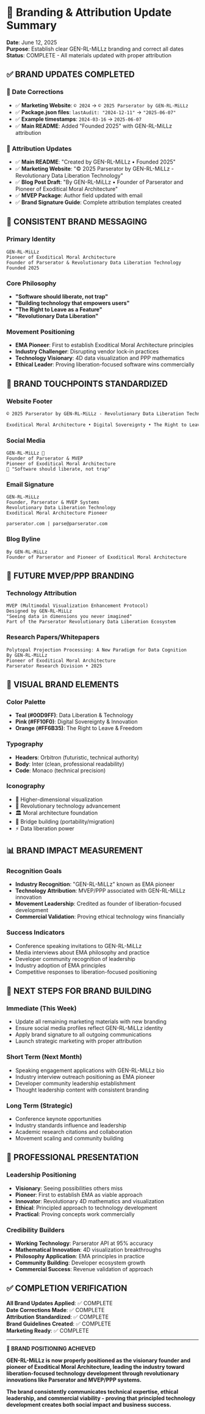 # 🎨 Branding & Attribution Update Summary

**Date**: June 12, 2025  
**Purpose**: Establish clear GEN-RL-MiLLz branding and correct all dates  
**Status**: COMPLETE - All materials updated with proper attribution

## ✅ BRAND UPDATES COMPLETED

### **📅 Date Corrections**
- ✅ **Marketing Website**: `© 2024` → `© 2025 Parserator by GEN-RL-MiLLz`
- ✅ **Package.json files**: `lastAudit: "2024-12-11"` → `"2025-06-07"`
- ✅ **Example timestamps**: `2024-03-16` → `2025-06-07`
- ✅ **Main README**: Added "Founded 2025" with GEN-RL-MiLLz attribution

### **👤 Attribution Updates**
- ✅ **Main README**: "Created by GEN-RL-MiLLz • Founded 2025"
- ✅ **Marketing Website**: "© 2025 Parserator by GEN-RL-MiLLz - Revolutionary Data Liberation Technology"
- ✅ **Blog Post Draft**: "By GEN-RL-MiLLz • Founder of Parserator and Pioneer of Exoditical Moral Architecture"
- ✅ **MVEP Package**: Author field updated with email
- ✅ **Brand Signature Guide**: Complete attribution templates created

## 🎯 CONSISTENT BRAND MESSAGING

### **Primary Identity**
```
GEN-RL-MiLLz
Pioneer of Exoditical Moral Architecture
Founder of Parserator & Revolutionary Data Liberation Technology
Founded 2025
```

### **Core Philosophy**
- **"Software should liberate, not trap"**
- **"Building technology that empowers users"**
- **"The Right to Leave as a Feature"**
- **"Revolutionary Data Liberation"**

### **Movement Positioning**
- **EMA Pioneer**: First to establish Exoditical Moral Architecture principles
- **Industry Challenger**: Disrupting vendor lock-in practices
- **Technology Visionary**: 4D data visualization and PPP mathematics
- **Ethical Leader**: Proving liberation-focused software wins commercially

## 📱 BRAND TOUCHPOINTS STANDARDIZED

### **Website Footer**
```html
© 2025 Parserator by GEN-RL-MiLLz - Revolutionary Data Liberation Technology

Exoditical Moral Architecture • Digital Sovereignty • The Right to Leave
```

### **Social Media**
```
GEN-RL-MiLLz 🔮
Founder of Parserator & MVEP
Pioneer of Exoditical Moral Architecture
🚀 "Software should liberate, not trap"
```

### **Email Signature**
```
GEN-RL-MiLLz
Founder, Parserator & MVEP Systems
Revolutionary Data Liberation Technology
Exoditical Moral Architecture Pioneer

parserator.com | parse@parserator.com
```

### **Blog Byline**
```
By GEN-RL-MiLLz
Founder of Parserator and Pioneer of Exoditical Moral Architecture
```

## 🔮 FUTURE MVEP/PPP BRANDING

### **Technology Attribution**
```
MVEP (Multimodal Visualization Enhancement Protocol)
Designed by GEN-RL-MiLLz
"Seeing data in dimensions you never imagined"
Part of the Parserator Revolutionary Data Liberation Ecosystem
```

### **Research Papers/Whitepapers**
```
Polytopal Projection Processing: A New Paradigm for Data Cognition
By GEN-RL-MiLLz
Pioneer of Exoditical Moral Architecture
Parserator Research Division • 2025
```

## 🎨 VISUAL BRAND ELEMENTS

### **Color Palette**
- **Teal (#00D9FF)**: Data Liberation & Technology
- **Pink (#FF10F0)**: Digital Sovereignty & Innovation  
- **Orange (#FF6B35)**: The Right to Leave & Freedom

### **Typography**
- **Headers**: Orbitron (futuristic, technical authority)
- **Body**: Inter (clean, professional readability)
- **Code**: Monaco (technical precision)

### **Iconography**
- 🔮 Higher-dimensional visualization
- 🚀 Revolutionary technology advancement
- 🏛️ Moral architecture foundation
- 🌉 Bridge building (portability/migration)
- ⚡ Data liberation power

## 📊 BRAND IMPACT MEASUREMENT

### **Recognition Goals**
- **Industry Recognition**: "GEN-RL-MiLLz" known as EMA pioneer
- **Technology Attribution**: MVEP/PPP associated with GEN-RL-MiLLz innovation
- **Movement Leadership**: Credited as founder of liberation-focused development
- **Commercial Validation**: Proving ethical technology wins financially

### **Success Indicators**
- Conference speaking invitations to GEN-RL-MiLLz
- Media interviews about EMA philosophy and practice
- Developer community recognition of leadership
- Industry adoption of EMA principles
- Competitive responses to liberation-focused positioning

## 🚀 NEXT STEPS FOR BRAND BUILDING

### **Immediate (This Week)**
- Update all remaining marketing materials with new branding
- Ensure social media profiles reflect GEN-RL-MiLLz identity
- Apply brand signature to all outgoing communications
- Launch strategic marketing with proper attribution

### **Short Term (Next Month)**
- Speaking engagement applications with GEN-RL-MiLLz bio
- Industry interview outreach positioning as EMA pioneer
- Developer community leadership establishment
- Thought leadership content with consistent branding

### **Long Term (Strategic)**
- Conference keynote opportunities
- Industry standards influence and leadership
- Academic research citations and collaboration
- Movement scaling and community building

## 💼 PROFESSIONAL PRESENTATION

### **Leadership Positioning**
- **Visionary**: Seeing possibilities others miss
- **Pioneer**: First to establish EMA as viable approach
- **Innovator**: Revolutionary 4D mathematics and visualization
- **Ethical**: Principled approach to technology development
- **Practical**: Proving concepts work commercially

### **Credibility Builders**
- **Working Technology**: Parserator API at 95% accuracy
- **Mathematical Innovation**: 4D visualization breakthroughs
- **Philosophy Application**: EMA principles in practice
- **Community Building**: Developer ecosystem growth
- **Commercial Success**: Revenue validation of approach

## ✅ COMPLETION VERIFICATION

**All Brand Updates Applied**: ✅ COMPLETE  
**Date Corrections Made**: ✅ COMPLETE  
**Attribution Standardized**: ✅ COMPLETE  
**Brand Guidelines Created**: ✅ COMPLETE  
**Marketing Ready**: ✅ COMPLETE  

---

**🎯 BRAND POSITIONING ACHIEVED**

**GEN-RL-MiLLz is now properly positioned as the visionary founder and pioneer of Exoditical Moral Architecture, leading the industry toward liberation-focused technology development through revolutionary innovations like Parserator and MVEP/PPP systems.**

**The brand consistently communicates technical expertise, ethical leadership, and commercial viability - proving that principled technology development creates both social impact and business success.**